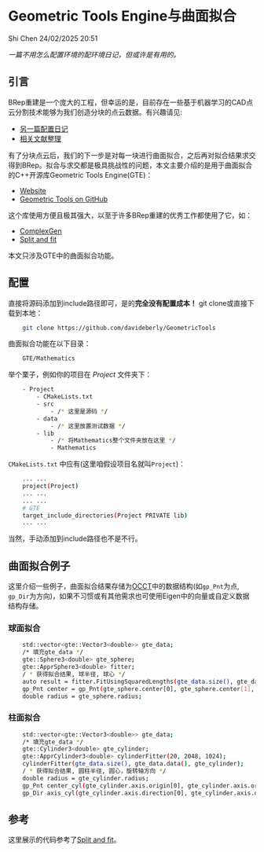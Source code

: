 # Geometric Tools Engine与曲面拟合
Shi Chen 24/02/2025 20:51

 *一篇不用怎么配置环境的配环境日记，但或许是有用的。*

## 引言
BRep重建是一个庞大的工程，但幸运的是，目前存在一些基于机器学习的CAD点云分割技术能够为我们创造分块的点云数据。有兴趣请见:
- [另一篇配置日记](https://github.com/Bigger-and-Stronger/environment-configuration-diary/tree/main/BRep%20Reconstruction/ParseNet%2BSED_Net)
- [相关文献整理](https://github.com/Bigger-and-Stronger/awesome-brep-reconstruction)

有了分块点云后，我们的下一步是对每一块进行曲面拟合，之后再对拟合结果求交得到BRep。拟合与求交都是极具挑战性的问题，本文主要介绍的是用于曲面拟合的C++开源库Geometric Tools Engine(GTE)：
- [Website](https://www.geometrictools.com/)
- [Geometric Tools on GitHub](https://github.com/davideberly/GeometricTools)

这个库使用方便且极其强大，以至于许多BRep重建的优秀工作都使用了它，如：
- [ComplexGen](https://github.com/guohaoxiang/ComplexGen)
- [Split and fit](https://github.com/yilinliu77/NVDNet)

本文只涉及GTE中的曲面拟合功能。

## 配置
直接将源码添加到include路径即可，是的**完全没有配置成本！**
git clone或直接下载到本地：
```bash
	git clone https://github.com/davideberly/GeometricTools
```
曲面拟合功能在以下目录：
```bash
	GTE/Mathematics
```
举个栗子，例如你的项目在 *Project* 文件夹下：
```bash
	- Project
		- CMakeLists.txt
		- src
			- /* 这里是源码 */
		- data
			- /* 这里放置测试数据 */
		- lib
			- /* 将Mathematics整个文件夹放在这里 */
			- Mathematics 
```

`CMakeLists.txt` 中应有(这里咱假设项目名就叫`Project`)：
``` bash
	... ...
	project(Project)
	... ...
	... ...
	# GTE
	target_include_directories(Project PRIVATE lib)
	... ...
```

当然，手动添加到include路径也不是不行。

## 曲面拟合例子
这里介绍一些例子，曲面拟合结果存储为[OCCT](https://dev.opencascade.org/)中的数据结构(如`gp_Pnt`为点, `gp_Dir`为方向)，如果不习惯或有其他需求也可使用Eigen中的向量或自定义数据结构存储。
### 球面拟合
```bash
	std::vector<gte::Vector3<double>> gte_data;
    /* 填充gte_data */
    gte::Sphere3<double> gte_sphere;
    gte::ApprSphere3<double> fitter;
	/ * 获得拟合结果, 球半径, 球心 */
    auto result = fitter.FitUsingSquaredLengths(gte_data.size(), gte_data.data(), gte_sphere);
    gp_Pnt center = gp_Pnt(gte_sphere.center[0], gte_sphere.center[1], gte_sphere.center[2]);
    double radius = gte_sphere.radius;
```
### 柱面拟合
```bash
	std::vector<gte::Vector3<double>> gte_data;
	/* 填充gte_data */
    gte::Cylinder3<double> gte_cylinder;
    gte::ApprCylinder3<double> cylinderFitter(20, 2048, 1024);
    cylinderFitter(gte_data.size(), gte_data.data(), gte_cylinder);
	/ * 获得拟合结果, 圆柱半径, 圆心，旋转轴方向 */
    double radius = gte_cylinder.radius;
    gp_Pnt center_cyl(gte_cylinder.axis.origin[0], gte_cylinder.axis.origin[1], gte_cylinder.axis.origin[2]);
    gp_Dir axis_cyl(gte_cylinder.axis.direction[0], gte_cylinder.axis.direction[1], gte_cylinder.axis.direction[2]);
```


## 参考
这里展示的代码参考了[Split and fit](https://github.com/yilinliu77/NVDNet)。

